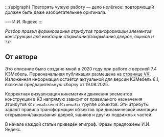 :::{epigraph}
Повторять чужую работу — дело нелёгкое: повторяющий должен быть даже изобретательнее оригинала.

--- И.И. Яндекс
:::

*Разбор правил формирования атрибутов трансформации элементов конструкции для имитации открывания/закрывания дверок, ящиков и т.п.*

## От автора

Это описание было создано мной в 2020 году при работе с версией 7.4 К3Мебель. Первоначальная публикация размещена на [странице VK](https://vk.com/@6487571-cinema-chast-1). Изложенная информация остаётся актуальной для версии К3Мебель 8.1, включая предварительную сборку от 19.08.2025.

Корректная визуализация кинематики движения элементов конструкции в K3 напрямую зависит от правильного назначения атрибутов `$CinemaAssem` и `$CinemaScr` группе объектов. Эти атрибуты задают правила трансформации объектов при динамической имитации открывания/закрывания дверей, ящиков и других подвижных частей.

В начале каждой статьи приведён эпиграф. Фразы предложены И.И. Яндекс.
